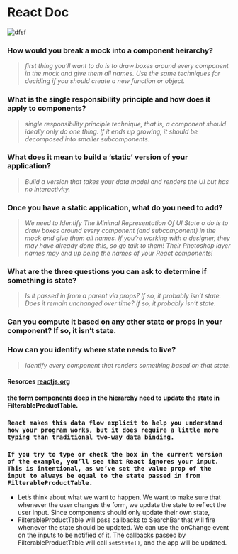 # React Doc

![dfsf](https://encrypted-tbn0.gstatic.com/images?q=tbn:ANd9GcQyoY20BQzn6u3UTnzEqikpjORmtN313qOM3w&usqp=CAU)

### **How would you break a mock into a component heirarchy?**
> *first thing you’ll want to do is to draw boxes around every component in the mock and give them all names. Use the same techniques for deciding if you should create a new function or object.*

### What is the single responsibility principle and how does it apply to components?
> *single responsibility principle technique, that is, a component should ideally only do one thing. If it ends up growing, it should be decomposed into smaller subcomponents.*


### What does it mean to build a ‘static’ version of your application?
>*Build a version that takes your data model and renders the UI but has no interactivity.*

### Once you have a static application, what do you need to add?
> *We need to Identify The Minimal Representation Of UI State o do is to draw boxes around every component (and subcomponent) in the mock and give them all names. If you’re working with a designer, they may have already done this, so go talk to them! Their Photoshop layer names may end up being the names of your React components!*

### What are the three questions you can ask to determine if something is state?
> *Is it passed in from a parent via props? If so, it probably isn’t state.
Does it remain unchanged over time? If so, it probably isn’t state.*

### Can you compute it based on any other state or props in your component? If so, it isn’t state.
### How can you identify where state needs to live?
> *Identify every component that renders something based on that state.*



#### Resorces [reactjs.org](https://reactjs.org/docs/thinking-in-react.html)



#### the form components deep in the hierarchy need to update the state in FilterableProductTable.

### `React makes this data flow explicit to help you understand how your program works, but it does require a little more typing than traditional two-way data binding.`

### `If you try to type or check the box in the current version of the example, you’ll see that React ignores your input. This is intentional, as we’ve set the value prop of the input to always be equal to the state passed in from FilterableProductTable.`

- Let’s think about what we want to happen. We want to make sure that whenever the user changes the form, we update the state to reflect the user input. Since components should only update their own state, 
- FilterableProductTable will pass callbacks to SearchBar that will fire whenever the state should be updated. We can use the onChange event on the inputs to be notified of it. The callbacks passed by FilterableProductTable will call `setState()`, and the app will be updated.